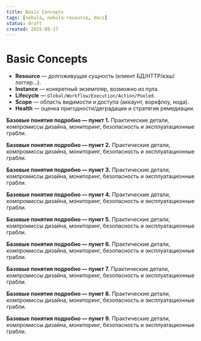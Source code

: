 ```yaml
---
title: Basic Concepts
tags: [nebula, nebula-resource, docs]
status: draft
created: 2025-08-17
---
```


# Basic Concepts

- **Resource** — долгоживущая сущность (клиент БД/HTTP/кэш/логгер…).
- **Instance** — конкретный экземпляр, возможно из пула.
- **Lifecycle** — `Global/Workflow/Execution/Action/Pooled`.
- **Scope** — область видимости и доступа (аккаунт, воркфлоу, нода).
- **Health** — оценка пригодности/деградации и стратегия ремедиации.

**Базовые понятия подробно — пункт 1.** Практические детали, компромиссы дизайна, мониторинг, безопасность и эксплуатационные грабли.

**Базовые понятия подробно — пункт 2.** Практические детали, компромиссы дизайна, мониторинг, безопасность и эксплуатационные грабли.

**Базовые понятия подробно — пункт 3.** Практические детали, компромиссы дизайна, мониторинг, безопасность и эксплуатационные грабли.

**Базовые понятия подробно — пункт 4.** Практические детали, компромиссы дизайна, мониторинг, безопасность и эксплуатационные грабли.

**Базовые понятия подробно — пункт 5.** Практические детали, компромиссы дизайна, мониторинг, безопасность и эксплуатационные грабли.

**Базовые понятия подробно — пункт 6.** Практические детали, компромиссы дизайна, мониторинг, безопасность и эксплуатационные грабли.

**Базовые понятия подробно — пункт 7.** Практические детали, компромиссы дизайна, мониторинг, безопасность и эксплуатационные грабли.

**Базовые понятия подробно — пункт 8.** Практические детали, компромиссы дизайна, мониторинг, безопасность и эксплуатационные грабли.

**Базовые понятия подробно — пункт 9.** Практические детали, компромиссы дизайна, мониторинг, безопасность и эксплуатационные грабли.
